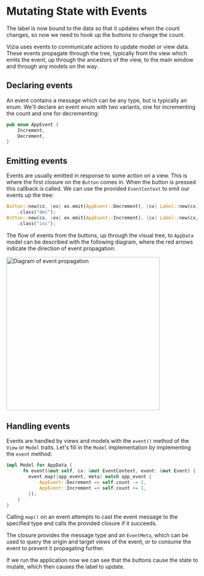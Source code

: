 # Mutating State with Events

The label is now bound to the data so that it updates when the count changes, so now we need to hook up the buttons to change the count.

Vizia uses events to communicate actions to update model or view data. These events propagate through the tree, typically from the view which emits the event, up through the ancestors of the view, to the main window and through any models on the way.

## Declaring events

An event contains a message which can be any type, but is typically an enum. We'll declare an event enum with two variants, one for incrementing the count and one for decrementing:

```rust
pub enum AppEvent {
    Increment,
    Decrement,
}
```

## Emitting events
Events are usually emitted in response to some action on a view. This is where the first closure on the `Button` comes in. When the button is pressed this callback is called. We can use the provided `EventContext` to emit our events up the tree:

```rust
Button::new(cx, |ex| ex.emit(AppEvent::Decrement), |cx| Label::new(cx, "Decrement"))
    .class("dec");
Button::new(cx, |ex| ex.emit(AppEvent::Increment), |cx| Label::new(cx, "Increment"))
    .class("inc");
```

The flow of events from the buttons, up through the visual tree, to `AppData` model can be described with the following diagram, where the red arrows indicate the direction of event propagation:

<img src="../img/event_propagation.svg" alt="Diagram of event propagation" width="400"/>

## Handling events
Events are handled by views and models with the `event()` method of the `View` or `Model` traits. Let's fill in the `Model` implementation by implementing the `event` method:

```rust
impl Model for AppData {
      fn event(&mut self, cx: &mut EventContext, event: &mut Event) {
        event.map(|app_event, meta| match app_event {
            AppEvent::Decrement => self.count -= 1,
            AppEvent::Increment => self.count += 1,
        });
    }
}
```
Calling `map()` on an event attempts to cast the event message to the specified type and calls the provided closure if it succeeds.

The closure provides the message type and an `EventMeta`, which can be used to query the origin and target views of the event, or to consume the event to prevent it propagating further.

If we run the application now we can see that the buttons cause the state to mutate, which then causes the label to update.

<!-- // TODO: gif here -->
